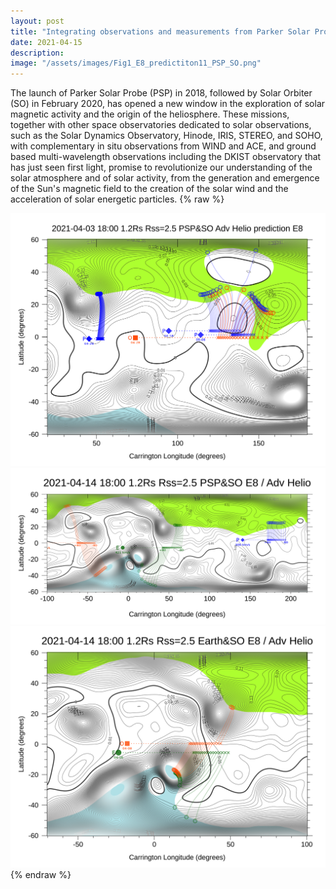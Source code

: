 ```yaml
---
layout: post
title: "Integrating observations and measurements from Parker Solar Probe, Solar Orbiter, and other space- and ground-based observatories"
date: 2021-04-15
description: 
image: "/assets/images/Fig1_E8_predictiton11_PSP_SO.png"
---
```

The launch of Parker Solar Probe (PSP) in 2018, followed by Solar Orbiter (SO) in February 2020, has opened a new window in the exploration of solar magnetic activity and the origin of the heliosphere. These missions, together with other space observatories dedicated to solar observations, such as the Solar Dynamics Observatory, Hinode, IRIS, STEREO, and SOHO, with complementary in situ observations from WIND and ACE, and ground based multi-wavelength observations including the DKIST observatory that has just seen first light, promise to revolutionize our understanding of the solar atmosphere and of solar activity, from the generation and emergence of the Sun's magnetic field to the creation of the solar wind and the acceleration of solar energetic particles.
{% raw  %}
<script src="https://cdn.jsdelivr.net/npm/lightgallery.js@1.4.0/lib/js/lightgallery.min.js"></script>
<script src="https://cdn.jsdelivr.net/npm/lg-thumbnail@1.2.1/dist/lg-thumbnail.min.js"></script>
<script src="https://cdn.jsdelivr.net/npm/lg-fullscreen@1.2.1/dist/lg-fullscreen.min.js"></script>
<div id="lightgallery">
    <a href="/assets/images/Fig1_E8_predictiton11_PSP_SO.png">
        <img src="/assets/images/Fig1_E8_predictiton11_PSP_SO.png">
    </a>
    <a href="/assets/images/Fig2_20210414_PFSS_B2_PSP_SO_E8.png">
        <img src="/assets/images/Fig2_20210414_PFSS_B2_PSP_SO_E8.png">
    </a>
    <a href="/assets/images/Fig3_20210414_PFSS_B2_Earth_SO_superposition.png">
        <img src="/assets/images/Fig3_20210414_PFSS_B2_Earth_SO_superposition.png">
    </a>
</div>
<script>
    lightGallery(document.getElementById('lightgallery'));
</script>
<script type="text/javascript" src="https://cdn.jsdelivr.net/gh/pcooksey/bibtex-js/src/bibtex_js.js"></script>

<textarea id="bibtex_input" style="display:none;">
@article{velli2020understanding,
  title={Understanding the origins of the heliosphere: integrating observations and measurements from Parker Solar Probe, Solar Orbiter, and other space-and ground-based observatories},
  author={Velli, M and Harra, Louise K and Vourlidas, Angelos and Schwadron, N and Panasenco, O and Liewer, PC and M{\"u}ller, D and Zouganelis, I and St Cyr, OC and Gilbert, H and others},
  journal={Astronomy \& Astrophysics},
  volume={642},
  pages={A4},
  year={2020},
  publisher={EDP Sciences}
}
</textarea>
<div id="bibtex_display"></div>
{% endraw  %}
